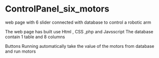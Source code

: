 # ControlPanel_six_motors
 
  web page with 6 slider connected with database to control a robotic arm 
  
 The web page has built use Html , CSS ,php  and Javsscript 
 The database contain 1 table and 8 columns 
 
 Buttons Running automatically take the value of the motors from database and run motors 
 
